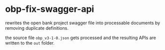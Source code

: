 # obp-fix-swagger-api
rewrites the open bank project swagger file into processable documents by removing duplicate definitions.

the source file `obp_v3-1-0.json` gets processed and the resulting APIs are written to the `out` folder.